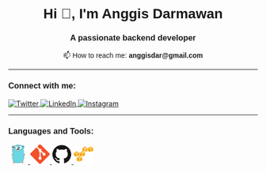 <h1 align="center" style="font-family: 'Nunito', sans-serif;">Hi 👋, I'm Anggis Darmawan</h1>
<h3 align="center" style="font-family: 'Nunito', sans-serif;">A passionate backend developer</h3>

<p align="center" style="font-family: 'Nunito', sans-serif;">📫 How to reach me: <strong>anggisdar@gmail.com</strong></p>

---

<h3 align="left" style="font-family: 'Nunito', sans-serif;">Connect with me:</h3>
<p align="left">
    <a href="https://twitter.com/anggisdarmawan3" target="blank">
        <img align="center" src="https://raw.githubusercontent.com/rahuldkjain/github-profile-readme-generator/master/src/images/icons/Social/twitter.svg" alt="Twitter" height="30" width="30" />
    </a>
    <a href="https://linkedin.com/in/anggis-darmawan-ba36b9253" target="blank">
        <img align="center" src="https://raw.githubusercontent.com/rahuldkjain/github-profile-readme-generator/master/src/images/icons/Social/linked-in-alt.svg" alt="LinkedIn" height="30" width="30" />
    </a>
    <a href="https://instagram.com/anggis_da" target="blank">
        <img align="center" src="https://raw.githubusercontent.com/rahuldkjain/github-profile-readme-generator/master/src/images/icons/Social/instagram.svg" alt="Instagram" height="30" width="30" />
    </a>
</p>

---

<h3 align="left" style="font-family: 'Nunito', sans-serif;">Languages and Tools:</h3>
<p align="left">
    <a href="https://golang.org" target="_blank">
        <img src="https://raw.githubusercontent.com/devicons/devicon/master/icons/go/go-original.svg" alt="Go" width="40" height="40"/>
    </a>
    <a href="https://git-scm.com/" target="_blank">
        <img src="https://raw.githubusercontent.com/devicons/devicon/master/icons/git/git-original.svg" alt="Git" width="40" height="40"/>
    </a>
    <a href="https://github.com/" target="_blank">
        <img src="https://raw.githubusercontent.com/devicons/devicon/master/icons/github/github-original.svg" alt="GitHub" width="40" height="40"/>
    </a>
    <a href="https://aws.amazon.com/" target="_blank">
        <img src="https://raw.githubusercontent.com/devicons/devicon/master/icons/amazonwebservices/amazonwebservices-original.svg" alt="AWS" width="40" height="40"/>
    </a>
</p>
